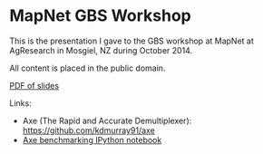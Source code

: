 MapNet GBS Workshop
===================

This is the presentation I gave to the GBS workshop at MapNet at AgResearch in
Mosgiel, NZ during October 2014.

All content is placed in the public domain.

[PDF of slides](./kdm_MapNet_GBS.pdf)

Links:

- Axe (The Rapid and Accurate Demultiplexer): https://github.com/kdmurray91/axe
- [Axe benchmarking IPython notebook](http://nbviewer.ipython.org/github/kdmurray91/lab-notebook/blob/master/topics/axe/AxeBenchmarking.ipynb)
